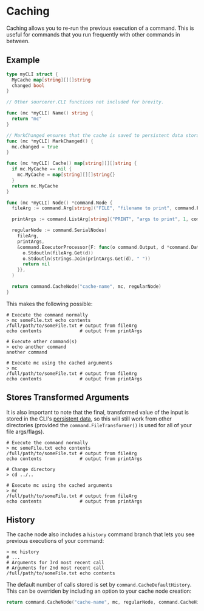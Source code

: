 # Caching

Caching allows you to re-run the previous execution of a command. This is useful for commands that you run frequently with other commands in between.

## Example

```go
type myCLI struct {
  MyCache map[string][][]string
  changed bool
}

// Other sourcerer.CLI functions not included for brevity.

func (mc *myCLI) Name() string {
  return "mc"
}

// MarkChanged ensures that the cache is saved to persistent data storage.
func (mc *myCLI) MarkChanged() {
  mc.changed = true
}

func (mc *myCLI) Cache() map[string][][]string {
  if mc.MyCache == nil {
    mc.MyCache = map[string][][]string{}
  }
  return mc.MyCache
}

func (mc *myCLI) Node() *command.Node {
  fileArg := command.Arg[string]("FILE", "filename to print", command.FileTransformer())

  printArgs := command.ListArg[string]("PRINT", "args to print", 1, command.UnboundedList)

  regularNode := command.SerialNodes(
    fileArg,
    printArgs,
    &command.ExecutorProcessor{F: func(o command.Output, d *command.Data) error {
      o.Stdoutln(fileArg.Get(d))
      o.Stdoutln(strings.Join(printArgs.Get(d), " "))
      return nil
    }},
  )

  return command.CacheNode("cache-name", mc, regularNode)
}
```

This makes the following possible:

```shell
# Execute the command normally
> mc someFile.txt echo contents
/full/path/to/someFile.txt # output from fileArg
echo contents              # output from printArgs

# Execute other command(s)
> echo another command
another command

# Execute mc using the cached arguments
> mc
/full/path/to/someFile.txt # output from fileArg
echo contents              # output from printArgs
```

## Stores Transformed Arguments

It is also important to note that the final, transformed value of the input is stored in the CLI's [persistent data](./persistent_data.md), so this will still work from other directories (provided the `command.FileTransformer()` is used for all of your file args/flags).

```shell
# Execute the command normally
> mc someFile.txt echo contents
/full/path/to/someFile.txt # output from fileArg
echo contents              # output from printArgs

# Change directory
> cd ../..

# Execute mc using the cached arguments
> mc
/full/path/to/someFile.txt # output from fileArg
echo contents              # output from printArgs
```

## History

The cache node also includes a `history` command branch that lets you see previous executions of your command:

```shell
> mc history
# ...
# Arguments for 3rd most recent call
# Arguments for 2nd most recent call
/full/path/to/someFile.txt echo contents
```

The default number of calls stored is set by `command.CacheDefaultHistory`. This can be overriden
by including an option to your cache node creation:
```go
return command.CacheNode("cache-name", mc, regularNode, command.CacheHistory(25_000))
```
